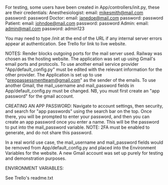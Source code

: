 For testing, some users have been created in App/controllers/init.py, these are their credentials:
Anesthesiologist: email: mikesmith@mail.com 
		  password: password
Doctor: email: janedoe@mail.com
	password: password
Patient: email: johndoe@mail.com
	 password: password
Admin: email: admin@mail.com
       password: admin123

You may need to type /init at the end of the URL if any internal server errors appear at authentication. 
See Trello for link to live website. 

NOTES: 
Render blocks outgoing ports for the mail server used. Railway was chosen as the hosting website.
The application was set up using Gmail's email ports and protocols. To use another email service provider "App/default_config.py" must be edited with the relevant information for the other provider. 
The Application is set up to use "preopassessmentteam@gmail.com" as the sender of the emails. To use another Gmail, the mail_username and mail_password fields in App/default_config.py must be changed. NB, you must first create an "app password" for the gmail account. 

CREATING AN APP PASSWORD: 
Navigate to account settings, then security, and search for "app passwords" using the search bar on the top. Once there, you will be prompted to enter your password, and then you can create an app password once you enter a name. This will be the password to put into the mail_password variable. 
NOTE: 2FA must be enabled to generate, and do not share this password. 

In a real world use case, the mail_username and mail_password fields would be removed from App/default_config.py and placed into the Environment Variables for the website. A new Gmail account was set up purely for testing and demonstration purposes. 


ENVIRONMENT VARIABLES: 

See Trello's readme.txt






